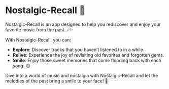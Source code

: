 # Nostalgic-Recall 🎵

Nostalgic-Recall is an app designed to help you rediscover and enjoy your favorite music from the past. 🎶✨

With Nostalgic-Recall, you can:
- **Explore**: Discover tracks that you haven’t listened to in a while.
- **Relive**: Experience the joy of revisiting old favorites and forgotten gems.
- **Smile**: Enjoy those sweet memories that come flooding back with each song. 😊

Dive into a world of music and nostalgia with Nostalgic-Recall and let the melodies of the past bring a smile to your face! 🌟
